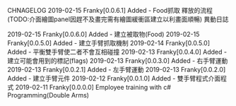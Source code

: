 ﻿CHNAGELOG
2019-02-15 Franky[0.0.6.1]
Added - Food抓取 釋放的流程  (TODO:介面繪圖panel因趕不及畫完需有繪圖緩衝區建立以利畫面順暢)
異動日誌

2019-02-15 Franky[0.0.6.0]
Added - 建立被取物(Food)
2019-02-15 Franky[0.0.5.0]
Added - 建立手臂抓取機制
2019-02-14 Franky[0.0.5.0]
Added - 平衡雙手臂使二者不會互相碰撞
2019-02-13 Franky[0.0.4.0]
Added - 建立可能會用到的標記(flags)
2019-02-13 Franky[0.0.3.0]
Added - 右手臂運動
2019-02-13 Franky[0.0.2.1]
Added - 左手臂運動
2019-02-13 Franky[0.0.2.0]
Added - 建立手臂元件
2019-02-12 Franky[0.0.1.0]
Added - 雙手臂程式介面程式
2019-02-11 Franky[0.0.0.0]
Employee training with c# Programming(Double Arms)